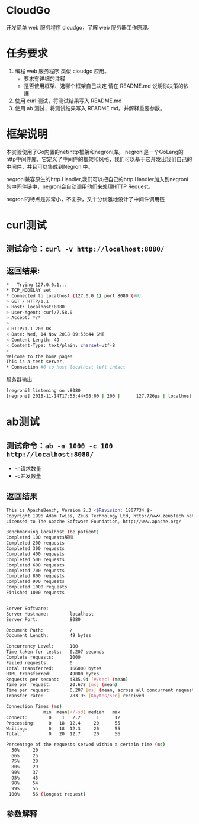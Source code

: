 # CloudGo
开发简单 web 服务程序 cloudgo，了解 web 服务器工作原理。

# 任务要求
1. 编程 web 服务程序 类似 cloudgo 应用。
    - 要求有详细的注释
    - 是否使用框架、选哪个框架自己决定 请在 README.md 说明你决策的依据
2. 使用 curl 测试，将测试结果写入 README.md
3. 使用 ab 测试，将测试结果写入 README.md。并解释重要参数。

# 框架说明
本实验使用了Go内置的net/http框架和negroni库。
negroni是一个GoLang的http中间件库，它定义了中间件的框架和风格，我们可以基于它开发出我们自己的中间件，并且可以集成到Negroni中。

negroni兼容原生的http.Handler,我们可以把自己的http.Handler加入到negroni的中间件链中，negroni会自动调用他们来处理HTTP Request。

negroni的特点是非常小，不复杂，又十分优雅地设计了中间件调用链

# curl测试

## 测试命令：`curl -v http://localhost:8080/`

## 返回结果:
```bash
*   Trying 127.0.0.1...
* TCP_NODELAY set
* Connected to localhost (127.0.0.1) port 8080 (#0)
> GET / HTTP/1.1
> Host: localhost:8080
> User-Agent: curl/7.58.0
> Accept: */*
> 
< HTTP/1.1 200 OK
< Date: Wed, 14 Nov 2018 09:53:44 GMT
< Content-Length: 49
< Content-Type: text/plain; charset=utf-8
< 
Welcome to the home page!
This is a test server.
* Connection #0 to host localhost left intact

```

服务器输出:
```bash
[negroni] listening on :8080
[negroni] 2018-11-14T17:53:44+08:00 | 200 |      127.726µs | localhost:8080 | GET /
```
# ab测试

## 测试命令：`ab -n 1000 -c 100 http://localhost:8080/`
- -n请求数量
- -c并发数量

## 返回结果
```bash
This is ApacheBench, Version 2.3 <$Revision: 1807734 $>
Copyright 1996 Adam Twiss, Zeus Technology Ltd, http://www.zeustech.net/
Licensed to The Apache Software Foundation, http://www.apache.org/

Benchmarking localhost (be patient)
Completed 100 requests解释
Completed 200 requests
Completed 300 requests
Completed 400 requests
Completed 500 requests
Completed 600 requests
Completed 700 requests
Completed 800 requests
Completed 900 requests
Completed 1000 requests
Finished 1000 requests


Server Software:        
Server Hostname:        localhost
Server Port:            8080

Document Path:          /
Document Length:        49 bytes

Concurrency Level:      100
Time taken for tests:   0.207 seconds
Complete requests:      1000
Failed requests:        0
Total transferred:      166000 bytes
HTML transferred:       49000 bytes
Requests per second:    4835.94 [#/sec] (mean)
Time per request:       20.678 [ms] (mean)
Time per request:       0.207 [ms] (mean, across all concurrent requests)
Transfer rate:          783.95 [Kbytes/sec] received

Connection Times (ms)
              min  mean[+/-sd] median   max
Connect:        0    1   2.2      1      12
Processing:     0   18  12.4     20      55
Waiting:        0   18  12.3     20      55
Total:          0   20  12.7     20      56

Percentage of the requests served within a certain time (ms)
  50%     20
  66%     25
  75%     28
  80%     29
  90%     37
  95%     45
  98%     54
  99%     55
 100%     56 (longest request)

```

## 参数解释
